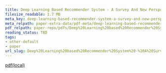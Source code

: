 ```yaml
---
title: Deep Learning Based Recommender System - A Survey And New Perspectives
filesize_readable: 1.7 MB
meta_key: deep-learning-based-recommender-system-a-survey-and-new-perspectives
meta_relpath: paper-extra-data/pdf-meta/deep-learning-based-recommender-system-a-survey-and-new-perspectives.yaml
pdf_relpath: paper-repo/pdfs/Deep%20Learning%20based%20Recommender%20System%20-%20A%20Survey%20and%20New%20Perspectives.pdf
reading_status: TBD
tags:
- other-default
- paper
url_slug: Deep%20Learning%20based%20Recommender%20System%20-%20A%20Survey%20and%20New%20Perspectives
---
```


[pdf(local)](../../paper-repo/pdfs/Deep%20Learning%20based%20Recommender%20System%20-%20A%20Survey%20and%20New%20Perspectives.pdf)
